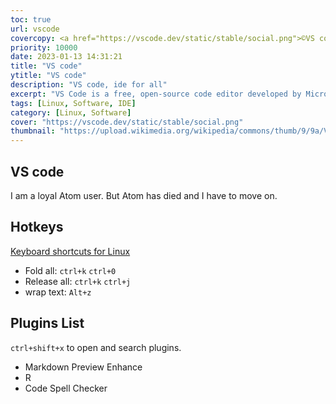 ```yaml
---
toc: true
url: vscode
covercopy: <a href="https://vscode.dev/static/stable/social.png">©VS code</a>
priority: 10000
date: 2023-01-13 14:31:21
title: "VS code"
ytitle: "VS code"
description: "VS code, ide for all"
excerpt: "VS Code is a free, open-source code editor developed by Microsoft. It provides a range of features for editing, debugging, and version control, including support for multiple programming languages, extensions for customization, and a built-in terminal. <a title='ChatGPT'>Who sad this?</a>"
tags: [Linux, Software, IDE]
category: [Linux, Software]
cover: "https://vscode.dev/static/stable/social.png"
thumbnail: "https://upload.wikimedia.org/wikipedia/commons/thumb/9/9a/Visual_Studio_Code_1.35_icon.svg/2048px-Visual_Studio_Code_1.35_icon.svg.png"
---
```


## VS code

I am a loyal Atom user. But Atom has died and I have to move on.

## Hotkeys

[Keyboard shortcuts for Linux](https://code.visualstudio.com/shortcuts/keyboard-shortcuts-linux.pdf)


- Fold all: `ctrl+k` `ctrl+0`
- Release all: `ctrl+k` `ctrl+j`
- wrap text: `Alt+z`

## Plugins List

`ctrl+shift+x`  to open and search plugins.


- Markdown Preview Enhance
- R
- Code Spell Checker




<style>
pre {
  background-color:#38393d;
  color: #5fd381;
}
</style>
